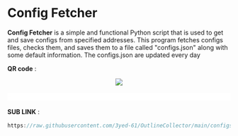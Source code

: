 # Config Fetcher

**Config Fetcher** is a simple and functional Python script that is used to get and save configs from specified addresses. This program fetches configs files, checks them, and saves them to a file called "configs.json" along with some default information.
The configs.json are updated every day


**QR code** :

<p align="center"> 
   
 <img  width="70%" src="https://github.com/3yed-61/OutlineCollector/blob/924f0ce09f37da9284fb7c522a75338e2a871838/QR%20outline.png" />
 </p>

![212284100-561aa473-3905-4a80-b561-0d28506553ee](https://github.com/3yed-61/warpsub/blob/1e9fa0df21d00878653e25cbdfc49421092d1496/images/p.gif)


**SUB LINK** :
```POV-Ray SDL
https://raw.githubusercontent.com/3yed-61/OutlineCollector/main/configs.json
```
